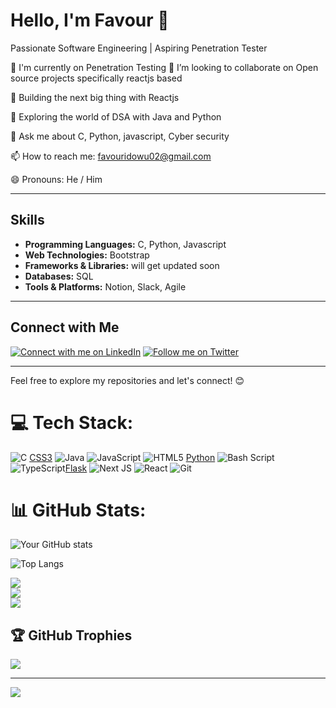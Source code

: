 # Hello, I'm Favour 👋

Passionate Software Engineering | Aspiring Penetration Tester

🌱 I'm currently on Penetration Testing
👯 I’m looking to collaborate on Open source projects specifically reactjs based

🤔 Building the next big thing with Reactjs

👀 Exploring the world of DSA with Java and Python

💬 Ask me about C, Python, javascript, Cyber security

📫 How to reach me: favouridowu02@gmail.com

😄 Pronouns: He / Him

---
## Skills

- **Programming Languages:** C, Python, Javascript
- **Web Technologies:** Bootstrap
- **Frameworks & Libraries:** will get updated soon
- **Databases:** SQL
- **Tools & Platforms:** Notion, Slack, Agile
  
---

## Connect with Me

[![Connect with me on LinkedIn](https://img.shields.io/badge/LinkedIn-Connect%20with%20me-blue?style=flat&logo=linkedin)](https://www.linkedin.com/in/favouridowu)
[![Follow me on Twitter](https://img.shields.io/badge/Twitter-Follow%20me-blue?style=flat&logo=twitter)](https://www.twitter.com/favour_eng)

---


Feel free to explore my repositories and let's connect! 😊

# 💻 Tech Stack:
![C](https://img.shields.io/badge/c-%2300599C.svg?style=for-the-badge&logo=c&logoColor=white) [CSS3](https://img.shields.io/badge/css3-%231572B6.svg?style=for-the-badge&logo=css3&logoColor=white) ![Java](https://img.shields.io/badge/java-%23ED8B00.svg?style=for-the-badge&logo=openjdk&logoColor=white) ![JavaScript](https://img.shields.io/badge/javascript-%23323330.svg?style=for-the-badge&logo=javascript&logoColor=%23F7DF1E) ![HTML5](https://img.shields.io/badge/html5-%23E34F26.svg?style=for-the-badge&logo=html5&logoColor=white) [Python](https://img.shields.io/badge/python-3670A0?style=for-the-badge&logo=python&logoColor=ffdd54) ![Bash Script](https://img.shields.io/badge/bash_script-%23121011.svg?style=for-the-badge&logo=gnu-bash&logoColor=white) ![TypeScript](https://img.shields.io/badge/typescript-%23007ACC.svg?style=for-the-badge&logo=typescript&logoColor=white)[Flask](https://img.shields.io/badge/flask-%23000.svg?style=for-the-badge&logo=flask&logoColor=white)  ![Next JS](https://img.shields.io/badge/Next-black?style=for-the-badge&logo=next.js&logoColor=white) ![React](https://img.shields.io/badge/react-%2320232a.svg?style=for-the-badge&logo=react&logoColor=%2361DAFB) ![Git](https://img.shields.io/badge/git-%23F05033.svg?style=for-the-badge&logo=git&logoColor=white) 
# 📊 GitHub Stats:
![Your GitHub stats](https://github-readme-stats.vercel.app/api?username=Favouridowu02&show_icons=true&count_private=true&hide=contribs,issues&theme=radical)

![Top Langs](https://github-readme-stats.vercel.app/api/top-langs/?username=Favouridowu02&layout=compact&theme=radical)

![](https://github-readme-stats.vercel.app/api?username=Favouridowu02&theme=dark&hide_border=false&include_all_commits=false&count_private=false)<br/>
![](https://github-readme-streak-stats.herokuapp.com/?user=Favouridowu02&theme=dark&hide_border=false)<br/>
![](https://github-readme-stats.vercel.app/api/top-langs/?username=Favouridowu02&theme=dark&hide_border=false&include_all_commits=false&count_private=false&layout=compact)

## 🏆 GitHub Trophies
![](https://github-profile-trophy.vercel.app/?username=Favouridowu02&theme=radical&no-frame=false&no-bg=true&margin-w=4)

---
[![](https://visitcount.itsvg.in/api?id=Favouridowu02&icon=0&color=0)](https://visitcount.itsvg.in)

<!-- Proudly created with GPRM ( https://gprm.itsvg.in ) -->

